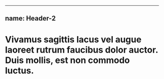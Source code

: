 
---
name: Header-2
---
<h1 class="header-2">Vivamus sagittis lacus vel augue laoreet rutrum faucibus dolor auctor. Duis mollis, est non commodo luctus.</h1>